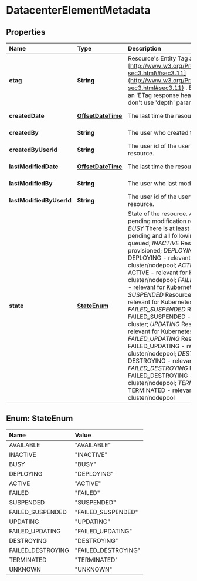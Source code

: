 # DatacenterElementMetadata

## Properties

| Name | Type | Description | Notes |
| :--- | :--- | :--- | :--- |
| **etag** | **String** | Resource's Entity Tag as defined in [http://www.w3.org/Protocols/rfc2616/rfc2616-sec3.html\#sec3.11](http://www.w3.org/Protocols/rfc2616/rfc2616-sec3.html#sec3.11) . Entity Tag is also added as an 'ETag response header to requests which don't use 'depth' parameter. | \[optional\] \[readonly\] |
| **createdDate** | [**OffsetDateTime**](https://github.com/ionos-cloud/sdk-java/tree/651e6f7fe60936a95aad1f01d36232fb4bd0a27e/docs/OffsetDateTime.md) | The last time the resource was created | \[optional\] \[readonly\] |
| **createdBy** | **String** | The user who created the resource. | \[optional\] \[readonly\] |
| **createdByUserId** | **String** | The user id of the user who has created the resource. | \[optional\] \[readonly\] |
| **lastModifiedDate** | [**OffsetDateTime**](https://github.com/ionos-cloud/sdk-java/tree/651e6f7fe60936a95aad1f01d36232fb4bd0a27e/docs/OffsetDateTime.md) | The last time the resource has been modified | \[optional\] \[readonly\] |
| **lastModifiedBy** | **String** | The user who last modified the resource. | \[optional\] \[readonly\] |
| **lastModifiedByUserId** | **String** | The user id of the user who has last modified the resource. | \[optional\] \[readonly\] |
| **state** | [**StateEnum**](datacenterelementmetadata.md#StateEnum) | State of the resource. _AVAILABLE_ There are no pending modification requests for this item; _BUSY_ There is at least one modification request pending and all following requests will be queued; _INACTIVE_ Resource has been de-provisioned; _DEPLOYING_ Resource state DEPLOYING - relevant for Kubernetes cluster/nodepool; _ACTIVE_ Resource state ACTIVE - relevant for Kubernetes cluster/nodepool; _FAILED_ Resource state FAILED - relevant for Kubernetes cluster/nodepool; _SUSPENDED_ Resource state SUSPENDED - relevant for Kubernetes cluster/nodepool; _FAILED\_SUSPENDED_ Resource state FAILED\_SUSPENDED - relevant for Kubernetes cluster; _UPDATING_ Resource state UPDATING - relevant for Kubernetes cluster/nodepool; _FAILED\_UPDATING_ Resource state FAILED\_UPDATING - relevant for Kubernetes cluster/nodepool; _DESTROYING_ Resource state DESTROYING - relevant for Kubernetes cluster; _FAILED\_DESTROYING_ Resource state FAILED\_DESTROYING - relevant for Kubernetes cluster/nodepool; _TERMINATED_ Resource state TERMINATED - relevant for Kubernetes cluster/nodepool | \[optional\] \[readonly\] |

## Enum: StateEnum

| Name | Value |
| :--- | :--- |
| AVAILABLE | "AVAILABLE" |
| INACTIVE | "INACTIVE" |
| BUSY | "BUSY" |
| DEPLOYING | "DEPLOYING" |
| ACTIVE | "ACTIVE" |
| FAILED | "FAILED" |
| SUSPENDED | "SUSPENDED" |
| FAILED\_SUSPENDED | "FAILED\_SUSPENDED" |
| UPDATING | "UPDATING" |
| FAILED\_UPDATING | "FAILED\_UPDATING" |
| DESTROYING | "DESTROYING" |
| FAILED\_DESTROYING | "FAILED\_DESTROYING" |
| TERMINATED | "TERMINATED" |
| UNKNOWN | "UNKNOWN" |

